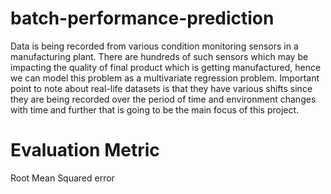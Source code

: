 # batch-performance-prediction

Data is being recorded from various condition monitoring sensors in a manufacturing plant. There are hundreds of such sensors which may be impacting the quality of final product which is getting manufactured, hence we can model this problem as a multivariate regression problem. Important point to note about real-life datasets is that they have various shifts since they are being recorded over the period of time and environment changes with time and further that is going to be the main focus of this project.

# Evaluation Metric
Root Mean Squared error
